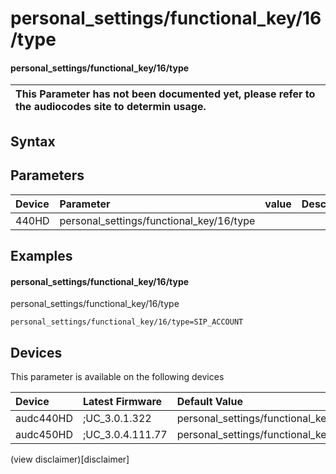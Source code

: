 ﻿---
description: personal_settings/functional_key/16/type
search: false
---

# personal_settings/functional_key/16/type

#### personal_settings/functional_key/16/type


| This Parameter has not been documented yet, please refer to the audiocodes site to determin usage.  | 
| :--- |

## Syntax

## Parameters
|Device|Parameter|value|Description|
|:---|:---|:---|:---|
| 440HD | personal_settings/functional_key/16/type |  |  |

## Examples
#### personal_settings/functional_key/16/type

personal_settings/functional_key/16/type

```
personal_settings/functional_key/16/type=SIP_ACCOUNT
```

## Devices
This parameter is available on the following devices

| Device | Latest Firmware | Default Value |
|:---|:---|:---|
| audc440HD | ;UC_3.0.1.322 | personal_settings/functional_key/16/type=SIP_ACCOUNT 
| audc450HD | ;UC_3.0.4.111.77 | personal_settings/functional_key/16/type=EMPTY 

(view disclaimer)[disclaimer]
